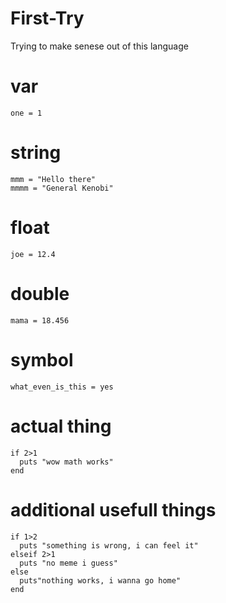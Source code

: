 # First-Try
Trying to make senese out of this language

  # var
    one = 1

  # string
    mmm = "Hello there"
    mmmm = "General Kenobi"

  # float
    joe = 12.4

  # double
    mama = 18.456

  # symbol
    what_even_is_this = yes

  # actual thing
    if 2>1
      puts "wow math works"
    end

  # additional usefull things
    if 1>2
      puts "something is wrong, i can feel it"
    elseif 2>1
      puts "no meme i guess"
    else
      puts"nothing works, i wanna go home"
    end
